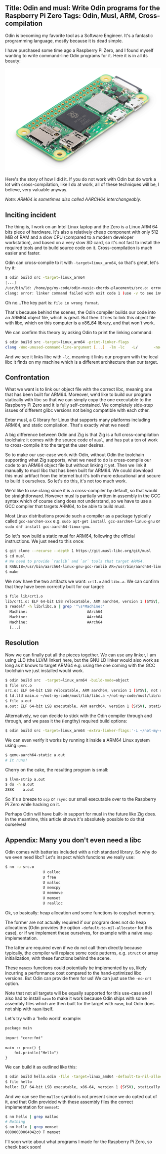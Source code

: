Title: Odin and musl: Write Odin programs for the Raspberry Pi Zero
Tags: Odin, Musl, ARM, Cross-compilation
---

Odin is becoming my favorite tool as a Software Engineer. It's a fantastic programming language, mostly because it is dead simple.

I have purchased some time ago a Raspberry Pi Zero, and I found myself wanting to write command-line Odin programs for it. Here it is in all its beauty:

![Raspberry Pi Zero 2](zero2.png)

Here's the story of how I did it. If you do not work with Odin but do work a lot with cross-compilation, like I do at work, all of these techniques will be, I believe, very valuable anyway.

*Note: ARM64 is sometimes also called AARCH64 interchangeably.*

## Inciting incident

The thing is, I work on an Intel Linux laptop and the Zero is a Linux ARM 64 bits piece of hardware. It's also a relatively cheap component with only 512 MiB of RAM and a slow CPU (compared to a modern developer workstation), and based on a very slow SD card, so it's not fast to install the required tools and to build source code on it. Cross-compilation is much easier and faster.

Odin can cross-compile to it with `-target=linux_arm64`, so that's great, let's try it:

```sh
$ odin build src -target=linux_arm64
[...]
/usr/bin/ld: /home/pg/my-code/odin-music-chords-placements/src.o: error adding symbols: file in wrong format
clang: error: linker command failed with exit code 1 (use -v to see invocation)
```

Oh no...The key part is: `file in wrong format`.

That's because behind the scenes, the Odin compiler builds our code into an ARM64 object file, which is great. But then it tries to link this object file with libc, which on this computer is a x86_64 library, and that won't work.

We can confirm this theory by asking Odin to print the linking command:

```sh
$ odin build src -target=linux_arm64 -print-linker-flags
clang -Wno-unused-command-line-argument [...]  -lm -lc   -L/       -no-pie
```
And we see it links libc with `-lc`, meaning it links our program with the local libc it finds on my machine which is a different architecture than our target.

## Confrontation

What we want is to link our object file with the correct libc, meaning one that has been built for ARM64. Moreover, we'd like to build our program statically with libc so that we can simply copy the one executable to the Raspberry Pi Zero and it is fully self-contained. We completely side-step issues of different glibc versions not being compatible with each other.

Enter musl, a C library for Linux that supports many platforms including ARM64, and static compilation. That's exactly what we need!

A big difference between Odin and Zig is that Zig is a full cross-compilation toolchain: it comes with the source code of `musl`, and has put a ton of work to cross-compile it to the target the user desires. 

So to make our use-case work with Odin, without Odin the toolchain supporting what Zig supports, what we need to do is cross-compile our code to an ARM64 object file but without linking it yet. Then we link it manually to musl libc that has been built for ARM64. We could download this musl artifact from the internet but it's both more educational and secure to build it ourselves. So let's do this, it's not too much work. 

We'd like to use clang since it is a cross-compiler by default, so that would be straightforward. However musl is partially written in assembly in the GCC syntax which of course clang does not understand, so we have to use a GCC compiler that targets ARM64, to be able to build musl. 

Most Linux distributions provide such a compiler as a package typically called `gcc-aarch64-xxx` e.g. `sudo apt-get install gcc-aarch64-linux-gnu` or `sudo dnf install gcc-aarch64-linux-gnu`.

So let's now build a static musl for ARM64, following the official instructions. We just need to this once:

```sh
$ git clone --recurse --depth 1 https://git.musl-libc.org/git/musl
$ cd musl
# We need to provide `ranlib` and `ar` tools that target ARM64.
$ RANLIB=/usr/bin/aarch64-linux-gnu-gcc-ranlib AR=/usr/bin/aarch64-linux-gnu-gcc-ar CC=/usr/bin/aarch64-linux-gnu-gcc ./configure --target=aarch64 --disable-shared
$ make
```

We now have the two artifacts we want: `crt1.o` and `libc.a`. We can confirm that they have been correctly built for our target:

```sh
$ file lib/crt1.o
lib/crt1.o: ELF 64-bit LSB relocatable, ARM aarch64, version 1 (SYSV), not stripped
$ readelf -h lib/libc.a | grep '^\s*Machine:'
  Machine:                           AArch64
  Machine:                           AArch64
  Machine:                           AArch64
  [...]
```

## Resolution

Now we can finally put all the pieces together. We can use any linker, I am using LLD (the LLVM linker) here, but the GNU LD linker would also work as long as it knows to target ARM64 e.g. using the one coming with the GCC toolchain we just installed would work.

```sh
$ odin build src  -target=linux_arm64 -build-mode=object
$ file src.o
src.o: ELF 64-bit LSB relocatable, ARM aarch64, version 1 (SYSV), not stripped
$ ld.lld main.o ~/not-my-code/musl/lib/libc.a ~/not-my-code/musl/lib/crt1.o
$ file a.out
a.out: ELF 64-bit LSB executable, ARM aarch64, version 1 (SYSV), statically linked, not stripped
```

Alternatively, we can decide to stick with the Odin compiler through and through, and we pass it the (lengthy) required build options:

```sh
$ odin build src -target=linux_arm64 -extra-linker-flags:'-L ~/not-my-code/musl/lib/ -nostdlib -fuse-ld=lld --target=linux-aarch64 ~/not-my-code/musl/lib/crt1.o -static'
```

We can even verify it works by running it inside a ARM64 Linux system using `qemu`:

```sh
$ qemu-aarch64-static a.out
# It runs!
```

Cherry on the cake, the resulting program is small:

```sh
$ llvm-strip a.out
$ du -h a.out 
288K	a.out
```

So it's a breeze to `scp` or `rsync` our small executable over to the Raspberry Pi Zero while hacking on it.

Perhaps Odin will have built-in support for musl in the future like Zig does. In the meantime, this article shows it's absolutely possible to do that ourselves!


## Appendix: Many you don't even need a libc

Odin comes with batteries included with a rich standard library. So why do we even need libc? Let's inspect which functions we really use:

```sh
$ nm -u src.o
                 U calloc
                 U free
                 U malloc
                 U memcpy
                 U memmove
                 U memset
                 U realloc
```

Ok, so basically: heap allocation and some functions to copy/set memory.

The former are not actually required if our program does not do heap allocations (Odin provides the option `-default-to-nil-allocator` for this case), or if we implement these ourselves, for example with a naive `mmap` implementation.

The latter are required even if we do not call them directly because typically, the compiler will replace some code patterns, e.g. `struct` or array initialization, with these functions behind the scene.

These `memxxx` functions could potentially be implemented by us, likely incurring a performance cost compared to the hand-optimized libc versions. But Odin can provide them for us! We can just use the `-no-crt` option.

Note that not all targets will be equally supported for this use-case and I also had to install `nasm` to make it work because Odin ships with some assembly files which are then built for the target with `nasm`, but Odin does not ship with `nasm` itself.

Let's try with a 'hello world' example:

```odin
package main

import "core:fmt"

main :: proc() {
	fmt.println("Hello")
}
```

We can build it as outlined like this:

```sh
$ odin build hello.odin -file -target=linux_amd64 -default-to-nil-allocator -no-crt
$ file hello
hello: ELF 64-bit LSB executable, x86-64, version 1 (SYSV), statically linked, BuildID[sha1]=ef8dfc9dc297295808f80ec66e92763358a598d1, not stripped
```

And we can see the `malloc` symbol is not present since we do opted out of it, and that Odin provided with these assembly files the correct implementation for `memset`:

```sh
$ nm hello | grep malloc
# Nothing
$ nm hello | grep memset
00000000004042c0 T memset
```


I'll soon write about what programs I made for the Raspberry Pi Zero, so check back soon!
